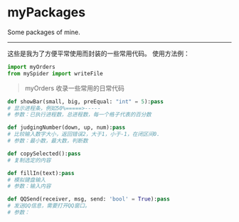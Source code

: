 # myPackages
Some packages of mine.

----------------------------------------

这些是我为了方便平常使用而封装的一些常用代码。
使用方法例：
```python
import myOrders
from mySpider import writeFile
```

> myOrders
收录一些常用的日常代码
```python
def showBar(small, big, preEqual: "int" = 5):pass
# 显示进程条，例如50%=====>-----
# 参数：已执行进程数，总进程数，每一个格子代表的百分数

def judgingNumber(down, up, num):pass
# 比较输入数字大小，返回错误2，大于1，小于-1，在闭区间0.
# 参数：最小数，最大数，判断数

def copySelected():pass
# 复制选定的内容

def fillIn(text):pass
# 模拟键盘输入
# 参数：输入内容

def QQSend(receiver, msg, send: 'bool' = True):pass
# 发送QQ信息，需要打开QQ窗口。
# 参数：
```
